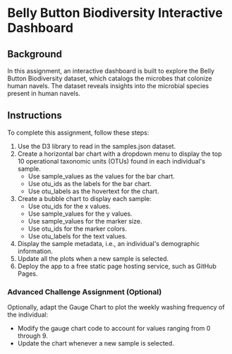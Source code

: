 # Belly Button Biodiversity Interactive Dashboard

## Background
In this assignment, an interactive dashboard is built to explore the Belly Button Biodiversity dataset, which catalogs the microbes that colonize human navels. The dataset reveals insights into the microbial species present in human navels.

## Instructions
To complete this assignment, follow these steps:

1. Use the D3 library to read in the samples.json dataset.
2. Create a horizontal bar chart with a dropdown menu to display the top 10 operational taxonomic units (OTUs) found in each individual's sample.
    - Use sample_values as the values for the bar chart.
    - Use otu_ids as the labels for the bar chart.
    - Use otu_labels as the hovertext for the chart.
3. Create a bubble chart to display each sample:
    - Use otu_ids for the x values.
    - Use sample_values for the y values.
    - Use sample_values for the marker size.
    - Use otu_ids for the marker colors.
    - Use otu_labels for the text values.
4. Display the sample metadata, i.e., an individual's demographic information.
5. Update all the plots when a new sample is selected.
6. Deploy the app to a free static page hosting service, such as GitHub Pages.

### Advanced Challenge Assignment (Optional)
Optionally, adapt the Gauge Chart to plot the weekly washing frequency of the individual:
- Modify the gauge chart code to account for values ranging from 0 through 9.
- Update the chart whenever a new sample is selected.
